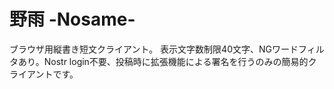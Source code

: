 # 野雨 -Nosame-

ブラウザ用縦書き短文クライアント。
表示文字数制限40文字、NGワードフィルタあり。Nostr login不要、投稿時に拡張機能による署名を行うのみの簡易的クライアントです。
